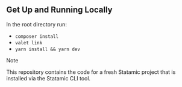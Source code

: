 ## Get Up and Running Locally
In the root directory run:
- `composer install`
- `valet link`
- `yarn install && yarn dev`

> [!NOTE]
> This repository contains the code for a fresh Statamic project that is installed via the Statamic CLI tool.

